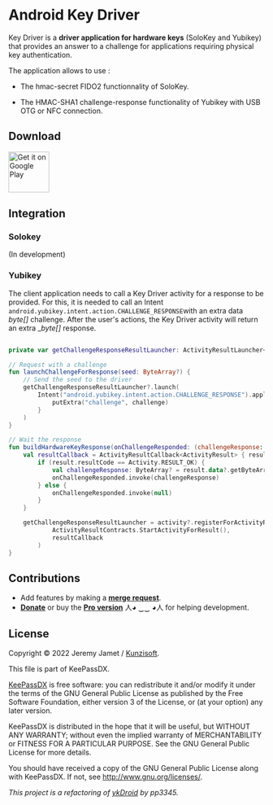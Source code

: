 # Android Key Driver

Key Driver is a **driver application for hardware keys** (SoloKey and Yubikey) that provides an answer to a challenge for applications requiring physical key authentication.

The application allows to use : 

 - The hmac-secret FIDO2 functionnality of SoloKey.

 - The HMAC-SHA1 challenge-response functionality of Yubikey with USB OTG or NFC connection.

## Download

[<img src="https://play.google.com/intl/en_us/badges/images/generic/en_badge_web_generic.png"
      alt="Get it on Google Play"
	height="80">](https://play.google.com/store/apps/details?id=com.kunzisoft.hardware.key)

## Integration

### Solokey

(In development)

### Yubikey

The client application needs to call a Key Driver activity for a response to be provided. For this, it is needed to call an Intent `android.yubikey.intent.action.CHALLENGE_RESPONSE`with an extra data _byte[]_ challenge. After the user's actions, the Key Driver activity will return an extra __byte[]_ response.


```kotlin

private var getChallengeResponseResultLauncher: ActivityResultLauncher<Intent>? = null

// Request with a challenge  
fun launchChallengeForResponse(seed: ByteArray?) {
    // Send the seed to the driver
    getChallengeResponseResultLauncher?.launch(
        Intent("android.yubikey.intent.action.CHALLENGE_RESPONSE").apply {
            putExtra("challenge", challenge)
        }
    )
}

// Wait the response
fun buildHardwareKeyResponse(onChallengeResponded: (challengeResponse: ByteArray?) -> Unit) {
    val resultCallback = ActivityResultCallback<ActivityResult> { result ->
        if (result.resultCode == Activity.RESULT_OK) {
            val challengeResponse: ByteArray? = result.data?.getByteArrayExtra("response")
            onChallengeResponded.invoke(challengeResponse)
        } else {
            onChallengeResponded.invoke(null)
        }
    }

    getChallengeResponseResultLauncher = activity?.registerForActivityResult(
            ActivityResultContracts.StartActivityForResult(),
            resultCallback
        )
}
```

## Contributions

* Add features by making a **[merge request](https://gitlab.com/kunzisoft/android-hardware-key-driver/-/merge_requests)**.
* **[Donate](https://www.keepassdx.com/#donation)** or buy the **[Pro version](https://play.google.com/store/apps/details?id=com.kunzisoft.keepass.pro)** 人◕ ‿‿ ◕人 for helping development.

## License

Copyright © 2022 Jeremy Jamet / [Kunzisoft](https://www.kunzisoft.com).

This file is part of KeePassDX.

[KeePassDX](https://www.keepassdx.com) is free software: you can redistribute it and/or modify
it under the terms of the GNU General Public License as published by
the Free Software Foundation, either version 3 of the License, or
(at your option) any later version.

KeePassDX is distributed in the hope that it will be useful,
but WITHOUT ANY WARRANTY; without even the implied warranty of
MERCHANTABILITY or FITNESS FOR A PARTICULAR PURPOSE.  See the
GNU General Public License for more details.

You should have received a copy of the GNU General Public License
along with KeePassDX.  If not, see <http://www.gnu.org/licenses/>.

*This project is a refactoring of [ykDroid](https://github.com/pp3345/ykDroid) by pp3345.*